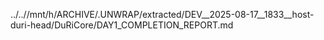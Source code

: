 ../..//mnt/h/ARCHIVE/.UNWRAP/extracted/DEV__2025-08-17__1833__host-duri-head/DuRiCore/DAY1_COMPLETION_REPORT.md